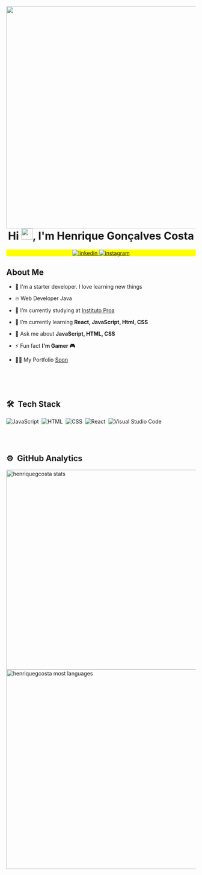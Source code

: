 <img align="right" height="590em" src="https://raw.githubusercontent.com/gist/Henriquegcosta/31d988fd13a4a61bba015f7d753a8a6a/raw/09fedf554040ba2351724363daf1f34006458a3b/githubcard2.svg"/>
<h1 align="center">Hi <img src="https://raw.githubusercontent.com/kaueMarques/kaueMarques/master/hi.gif" height="30px">, I'm Henrique Gonçalves Costa</h1>
<p align="center" style="background:yellow">
<a href="https://www.linkedin.com/in/henriquegcosta/" target="_blank">
  <img align="center" src="https://img.shields.io/badge/-Henriquegcosta-05122A?style=flat&logo=linkedin" alt="linkedin"/>
</a>
<a href="https://www.instagram.com/heriquegc/" target="_blank">
 <img align="center" src="https://img.shields.io/badge/-Henriquegcosta-05122A?style=flat&logo=instagram" alt="instagram"/>
</a>
</p>


## About Me

- 📕 I'm a starter developer. I love learning new things

- 🔥 Web Developer Java

- 🔭 I’m currently studying at [Instituto Proa](https://www.proa.org.br/)

- 🌱 I’m currently learning **React, JavaScript, Html, CSS**

- 💬 Ask me about **JavaScript, HTML, CSS**

- ⚡ Fun fact **I'm Gamer 🎮**

- 👨‍💻 My Portfolio [Soon]()



<br><br><br>

## 🛠 &nbsp;Tech Stack

<!--![Node.js](https://img.shields.io/badge/-Node.js-05122A?style=flat&logo=node.js)&nbsp;-->
![JavaScript](https://img.shields.io/badge/-JavaScript-05122A?style=flat&logo=javascript)&nbsp;
![HTML](https://img.shields.io/badge/-HTML-05122A?style=flat&logo=HTML5)&nbsp;
![CSS](https://img.shields.io/badge/-CSS-05122A?style=flat&logo=CSS3&logoColor=1572B6)&nbsp;
![React](https://img.shields.io/badge/-React-05122A?style=flat&logo=react)&nbsp;
![Visual Studio Code](https://img.shields.io/badge/-Visual%20Studio%20Code-05122A?style=flat&logo=visual-studio-code&logoColor=007ACC)&nbsp;
<!--![Git](https://img.shields.io/badge/-Git-05122A?style=flat&logo=git)&nbsp;
![GitHub](https://img.shields.io/badge/-GitHub-05122A?style=flat&logo=github)&nbsp;
![Markdown](https://img.shields.io/badge/-Markdown-05122A?style=flat&logo=markdown)&nbsp;-->

<!--![PostgreSQL](https://img.shields.io/badge/-PostgreSQL-05122A?style=flat&logo=postgresql)&nbsp;
![SQLite](https://img.shields.io/badge/-SQLite-05122A?style=flat&logo=sqlite)&nbsp;-->


<br><br>

## ⚙️ &nbsp;GitHub Analytics

<p align="left">
<img width="530em" src="https://github-readme-stats.vercel.app/api?username=Henriquegcosta&show_icons=true&theme=tokyonight" alt="henriquegcosta stats"/>
<img width="530em" src="https://github-readme-stats.vercel.app/api/top-langs/?username=Henriquegcosta&layout=compact&theme=tokyonight" alt="henriquegcosta most languages"/>
</p>


<br><br>
<!--
<div align="left">

## My Contributions
![Snake animation](https://github.com/Henriquegcosta/Henriquegcosta/blob/output/github-contribution-grid-snake.svg)
  
</div>

<br>
-->

<!--

<img width="490em" src="https://github-readme-twitter-gazf.vercel.app/api?id=maykbrito&layout=wide&show_reply=off&show_retweet=off" />


**maykbrito/maykbrito** is a ✨ _special_ ✨ repository because its `README.md` (this file) appears on your GitHub profile.

Here are some ideas to get you started:

- 🔭 I’m currently working on ...
- 🌱 I’m currently learning ...
- 👯 I’m looking to collaborate on ...
- 🤔 I’m looking for help with ...
- 💬 Ask me about ...
- 📫 How to reach me: ...
- 😄 Pronouns: ...
- ⚡ Fun fact: ...
-->
